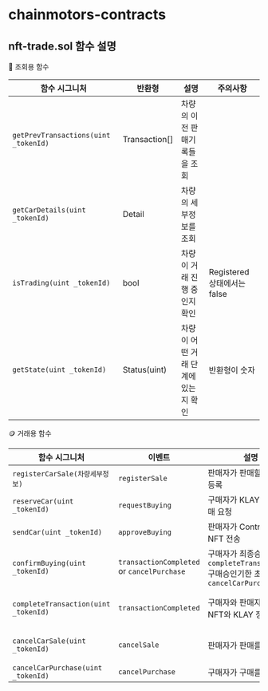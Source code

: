 # chainmotors-contracts
## nft-trade.sol 함수 설명

🔎 조회용 함수

| 함수 시그니처 | 반환형 | 설명 | 주의사항 |
| --- | --- | --- | --- |
| `getPrevTransactions(uint _tokenId)` | Transaction[] | 차량의 이전 판매기록들을 조회 |  |
| `getCarDetails(uint _tokenId)` | Detail | 차량의 세부정보를 조회 |  |
| `isTrading(uint _tokenId)` | bool | 차량이 거래 진행 중인지 확인 | Registered 상태에서는 false |
| `getState(uint _tokenId)` | Status(uint) | 차량이 어떤 거래 단계에 있는지 확인 | 반환형이 숫자 |

🪙 거래용 함수

| 함수 시그니처 | 이벤트 | 설명 | 주의사항 |
| --- | --- | --- | --- |
| `registerCarSale(차량세부정보)` | `registerSale` | 판매자가 판매할 차량을 등록 |  |
| `reserveCar(uint _tokenId)` | `requestBuying` | 구매자가 KLAY 전송 + 구매 요청 |  |
| `sendCar(uint _tokenId)` | `approveBuying` | 판매자가 Contract로 NFT 전송 |  |
| `confirmBuying(uint _tokenId)` | `transactionCompleted` or `cancelPurchase` | 구매자가 최종승인 → `completeTransaction()`</br>구매승인기한 초과 → `cancelCarPurchase()` | 구매승인기한은 일주일 |
| `completeTransaction(uint _tokenId)` | `transactionCompleted` | 구매자와 판매자에게 NFT와 KLAY 정산 | private으로 외부호출 불가 |
| `cancelCarSale(uint _tokenId)` | `cancelSale` | 판매자가 판매를 취소 | `sendCar()` 이후에는 호출 불가 |
| `cancelCarPurchase(uint _tokenId)` | `cancelPurchase` | 구매자가 구매를 취소 |  |
